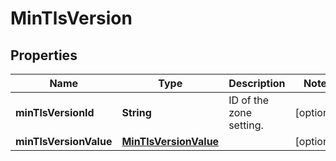 # MinTlsVersion

## Properties
Name | Type | Description | Notes
------------ | ------------- | ------------- | -------------
**minTlsVersionId** | **String** | ID of the zone setting. |  [optional]
**minTlsVersionValue** | [**MinTlsVersionValue**](MinTlsVersionValue.md) |  |  [optional]
